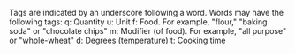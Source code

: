 Tags are indicated by an underscore following a word. Words may have the following tags:
q: Quantity
u: Unit
f: Food. For example, "flour," "baking soda" or "chocolate chips"
m: Modifier (of food). For example, "all purpose" or "whole-wheat"
d: Degrees (temperature)
t: Cooking time